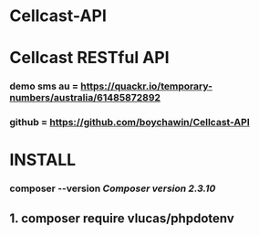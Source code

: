 # Cellcast-API
# Cellcast RESTful API

### demo sms au = https://quackr.io/temporary-numbers/australia/61485872892
### github  = https://github.com/boychawin/Cellcast-API

# INSTALL
### composer --version *Composer version 2.3.10*
## 1. composer require vlucas/phpdotenv

